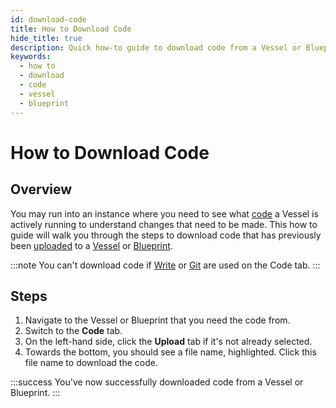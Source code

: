 ```yaml
---
id: download-code
title: How to Download Code
hide_title: true
description: Quick how-to guide to download code from a Vessel or Blueprint.
keywords:
  - how to
  - download
  - code
  - vessel
  - blueprint
---
```


# How to Download Code

## Overview

You may run into an instance where you need to see what [code](../../reference/code/README.md) a Vessel is actively running to understand changes that need to be made. This how to guide will walk you through the steps to download code that has previously been [uploaded](../../reference/code/upload-code.md) to a [Vessel](../../reference/vessels.md) or [Blueprint](../../reference/blueprints.md).

:::note
You can't download code if [Write](../../reference/code/write-code.md) or [Git](../../reference/code/git-connection.md) are used on the Code tab.
:::

## Steps

1. Navigate to the Vessel or Blueprint that you need the code from.
2. Switch to the **Code** tab.
3. On the left-hand side, click the **Upload** tab if it's not already selected.
4. Towards the bottom, you should see a file name, highlighted. Click this file name to download the code.

:::success
You've now successfully downloaded code from a Vessel or Blueprint.
:::